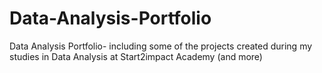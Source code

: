 # Data-Analysis-Portfolio
Data Analysis Portfolio- including some of the projects created during my studies in Data Analysis at Start2impact Academy (and more)
